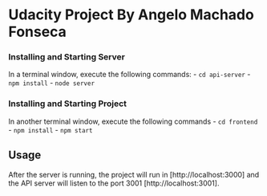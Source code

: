 # Udacity Project By Angelo Machado Fonseca 

### Installing and Starting Server
In a terminal window, execute the following commands:
    - `cd api-server`
    - `npm install`
    - `node server`

### Installing and Starting Project
In another terminal window, execute the following commands
    - `cd frontend`
    - `npm install`
    - `npm start`

## Usage
After the server is running, the project will run in [http://localhost:3000] and the API server will listen to the port 3001 [http://localhost:3001].
